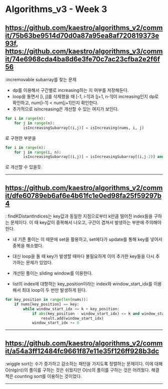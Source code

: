# Algorithms_v3 - Week 3

## <https://github.com/kaestro/algorithms_v2/commit/75b63be9514d70d0a87a95ea8af720819373e93f>, <https://github.com/kaestro/algorithms_v3/commit/74e6968cda4ba8d6e3fe70c7ac23cfba2e2f6f56>

:incremovable  subarray를 찾는 문제

* dp를 이용해서 구간별로 increasing하는 지 여부를 저장해둔다.
* loop을 돌면서 [i, j]를 삭제했을 때 [-1, i-1]과 [j+1, n-1]이 increasing인지 dp로 확인하고, num[i-1] < num[j+1]인지 확인한다.
* 추가적으로 isIncreasing은 개선할 수 있는 여지가 보인다.

```python
for i in range(n):
    for j in range(n):
        isIncreasingSubarray[(i,j)] = isIncreasing(nums, i, j)
```

로 구현한 부분을

```python
for i in range(n):
    for j in range(i, n):
        isIncreasingSubarray[(i,j)] = isIncreasingSubarray[(i,j-2)] and nums[j-1] <= nums[j]
```

로 개선할 수 있을듯.

---

## <https://github.com/kaestro/algorithms_v2/commit/dfe60789eb6af6e4b61fc1e0ed98fa25f59297b4>

: findKDistantIndices는 key값과 동일한 지점으로부터 k만큼 떨어진 index들을 구하는 문제이다. 이 때 key값이 중복해서 나오고, 구간이 겹쳐서 발생하는 부분에 주의해야한다.

* 내 기존 풀이는 이 때문에 set을 활용하고, set에다가 update를 통해 key를 넣어서 중복을 해소했다.
* 대신 loop을 돌 때 key가 발생할 때마다 불필요하게 이미 추가한 key들을 다시 추가하는 문제가 있었다.

* 개선된 풀이는 sliding window를 이용한다.
* list의 index에 대항하는 key_position이라는 index와 window_start_idx를 이용해서 최대 loop이 두 번만 발생하게 된다.

```python
for key_position in range(len(nums)):
    if nums[key_position] == key:
        while window_start_idx <= k + key_position:
            if abs(key_position - window_start_idx) <= k and window_start_idx < len(nums):
                result.add(window_start_idx)
            window_start_idx += 0
```

---

## <https://github.com/kaestro/algorithms_v2/commit/a54a3ff12484fc9661f87e11e35f126ff928b3dc>

:wiggle sort는 수가 증가하고 감소하는 패턴을 가지도록 정렬하는 문제이다. 이에 대해 O(nlg(n))의 풀이를 구하는 것은 쉬웠지만 O(n)의 풀이를 구하는 것은 어려웠다. 해결책은 counting sort를 이용하는 것이었다.

---
